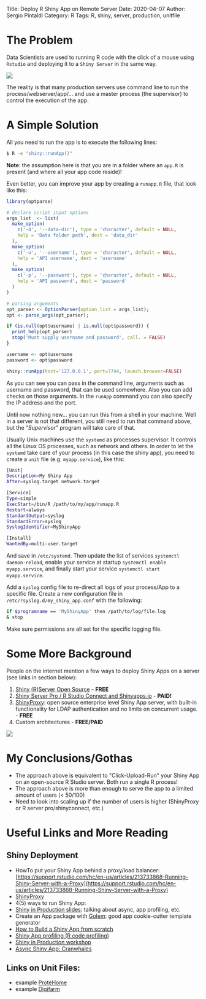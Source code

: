 Title: Deploy R Shiny App on Remote Server
Date: 2020-04-07
Author: Sergio Pintaldi
Category: R
Tags: R, shiny, server, production, unitfile

# The Problem

Data Scientists are used to running R code with the click of a mouse using `Rstudio` and deploying it to a `Shiny Server` in the same way.

![]({attach}images/deploy_shiny_app/runapp_rstudio.png)

The reality is that many production servers use command line to run the process/webserver/app/... and use a master process (the supervisor) to control the execution of the app.

# A Simple Solution

All you need to run the app is to execute the following lines:

```bash
$ R -e "shiny::runApp()"
```

__Note__: the assumption here is that you are in a folder where an `app.R` is present (and where all your app code reside)!

Even better, you can improve your app by creating a `runapp.R` file, that look like this:

```r
library(optparse)

# declare script input options
args_list  <- list(
  make_option(
    c('-d', '--data-dir'), type = 'character', default = NULL,
    help = 'Data folder path', dest = 'data_dir'
  ),
  make_option(
    c('-u', '--username'), type = 'character', default = NULL,
    help = 'API username', dest = 'username'
  ),
  make_option(
    c('-p', '--password'), type = 'character', default = NULL,
    help = 'API password', dest = 'password'
  )
)

# parsing arguments
opt_parser <- OptionParser(option_list = args_list);
opt <- parse_args(opt_parser);

if (is.null(opt$username) | is.null(opt$password)) {
  print_help(opt_parser)
  stop('Must supply username and password', call. = FALSE)
}

username <- opt$username
password <- opt$password

shiny::runApp(host='127.0.0.1', port=7744, launch.browser=FALSE)
```

As you can see you can pass in the command line, arguments such as username and password, that can be used somewhere. Also you can add checks on those arguments. In the `runApp` command you can also specify the IP address and the port.


Until now nothing new... you can run this from a shell in your machine. Well in a server is not that different, you still need to run that command above, but the _"Supervisor"_ program will take care of that.

Usually Unix machines use the `systemd` as processes supervisor. It controls all the Linux OS processes, such as network and others. In order to let the `systemd` take care of your process (in this case the shiny app), you need to create a `unit` file (e.g. `myapp.service`), like this:

```bash
[Unit]
Description=My Shiny App
After=syslog.target network.target

[Service]
Type=simple
ExecStart=/bin/R /path/to/my/app/runapp.R
Restart=always
StandardOutput=syslog
StandardError=syslog
SyslogIdentifier=MyShinyApp

[Install]
WantedBy=multi-user.target
```

And save in `/etc/systemd`. Then update the list of services `systemctl daemon-reload`, enable your service at startup `systemctl enable myapp.service`, and finally start your service `systemctl start myapp.service`.

Add a `syslog` config file to re-direct all logs of your process/App to a specific file. Create a new configuration file in `/etc/rsyslog.d/my_shiny_app.conf` with the following:

```bash
if $programname == 'MyShinyApp' then /path/to/log/file.log
& stop
```

Make sure permissions are all set for the specific logging file.

# Some More Background

People on the internet mention a few ways to deploy Shiny Apps on a server (see links in section below):

1. [Shiny (R)Server Open Source](https://rstudio.com/products/rstudio/#rstudio-server) - __FREE__
2. [Shiny Server Pro / R Studio Connect and Shinyapps.io](https://rstudio.com/products/shiny/shiny-server/) - __PAID!__
3. [ShinyProxy](https://www.shinyproxy.io/): open source enterprise level Shiny App server, with built-in functionality for LDAP authentication and no limits on concurrent usage.  - __FREE__
4. Custom architectures - __FREE/PAID__

![](https://appsilon.com/wp-content/uploads/2018/12/Scaling-Shiny-1-1-1024x714.png)

# My Conclusions/Gothas

* The approach above is equivalent to "Click-Upload-Run" your Shiny App on an open-source R Studio server. Both run a single R process!
* The approach above is more than enough to serve the app to a limited amount of users (< 50/100)
* Need to look into scaling up if the number of users is higher (ShinyProxy or R server pro/shinyconnect, etc.)

# Useful Links and More Reading

## Shiny Deployment

* HowTo put your Shiny App behind a proxy/load balancer: [https://support.rstudio.com/hc/en-us/articles/213733868-Running-Shiny-Server-with-a-Proxy](https://support.rstudio.com/hc/en-us/articles/213733868-Running-Shiny-Server-with-a-Proxy)
* [ShinyProxy](https://www.shinyproxy.io/)
* 4(5) ways to run Shiny App: [](https://appsilon.com/alternatives-to-scaling-shiny/)
* [Shiny in Production slides](https://speakerdeck.com/jcheng5/shiny-in-production?slide=47): talking about async, app profiling, etc.
* Create an App package with [Golem](https://thinkr-open.github.io/building-shiny-apps-workflow/stepbuild.html): good app cookie-cutter template generator
* [How to Build a Shiny App from scratch](https://bookdown.org/hadrien/how_to_build_a_shiny_app_from_scratch)
* [Shiny App profiling (R code profiling)](https://bookdown.org/hadrien/how_to_build_a_shiny_app_from_scratch/optimizing-your-application.html)
* [Shiny in Production workshop](https://kellobri.github.io/shiny-prod-book/)
* [Async Shiny App: Cranwhales](https://github.com/rstudio/cranwhales)


## Links on Unit Files:

* example [ProteHome](https://github.sydney.edu.au/informatics/pipe312-protehome-system/blob/master/protehome-prod.service)
* example [Digifarm](https://github.sydney.edu.au/informatics/PIPE-1185-DigiFarms-Deployment/blob/master/digifarm.service)
